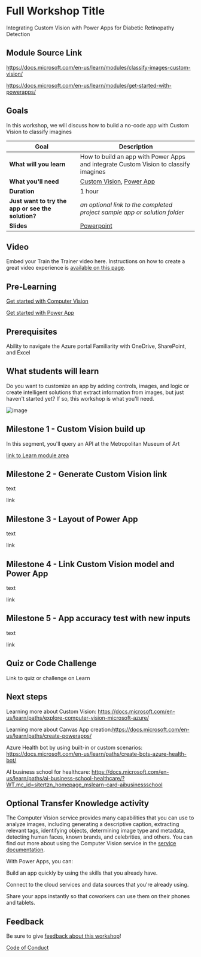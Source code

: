 # Full Workshop Title
Integrating Custom Vision with Power Apps for Diabetic Retinopathy Detection
## Module Source Link
https://docs.microsoft.com/en-us/learn/modules/classify-images-custom-vision/

https://docs.microsoft.com/en-us/learn/modules/get-started-with-powerapps/

## Goals

In this workshop, we will discuss how to build a no-code app with Custom Vision to classify imagines 

| **Goal**              |                     Description           |
| ----------------------------- | --------------------------------------------------------------------- |
| **What will you learn**       | How to build an app with Power Apps and integrate Custom Vision to classify imagines                                        |
| **What you'll need**          | [Custom Vision](https://www.customvision.ai/), [Power App]( https://make.powerapps.com)|
| **Duration**                  | 1 hour                                                                |
| **Just want to try the app or see the solution?** | *an optional link to the completed project sample app or solution folder*                          |
| **Slides** | [Powerpoint](slides.pptx) 
                         
## Video

Embed your Train the Trainer video here. Instructions on how to create a great video experience is [available on this page](../video-guidance.md).

## Pre-Learning

[Get started with Computer Vision](https://docs.microsoft.com/en-us/learn/modules/analyze-images-computer-vision/)

[Get started with Power App](https://docs.microsoft.com/en-us/learn/modules/get-started-with-powerapps/)

## Prerequisites

Ability to navigate the Azure portal
Familiarity with OneDrive, SharePoint, and Excel

## What students will learn

Do you want to customize an app by adding controls, images, and logic or create intelligent solutions that extract information from images, but just haven't started yet? If so, this workshop is what you'll need.

![image](https://user-images.githubusercontent.com/49314681/153230680-9351bded-4c7c-43e3-aa61-a9c5ae55f357.png)


## Milestone 1 - Custom Vision build up

In this segment, you'll query an API at the Metropolitan Museum of Art

[link to Learn module area](link)

## Milestone 2 - Generate Custom Vision link

text

link

## Milestone 3 - Layout of Power App

text

link

## Milestone 4 - Link Custom Vision model and Power App

text

link

## Milestone 5 - App accuracy test with new inputs

text

link

## Quiz or Code Challenge

Link to quiz or challenge on Learn

## Next steps

Learning more about Custom Vision: https://docs.microsoft.com/en-us/learn/paths/explore-computer-vision-microsoft-azure/

Learning more about Canvas App creation:https://docs.microsoft.com/en-us/learn/paths/create-powerapps/

Azure Health bot by using built-in or custom scenarios: https://docs.microsoft.com/en-us/learn/paths/create-bots-azure-health-bot/

AI business school for healthcare: https://docs.microsoft.com/en-us/learn/paths/ai-business-school-healthcare/?WT.mc_id=sitertzn_homepage_mslearn-card-aibusinessschool

## Optional Transfer Knowledge activity

The Computer Vision service provides many capabilities that you can use to analyze images, including generating a descriptive caption, extracting relevant tags, identifying objects, determining image type and metadata, detecting human faces, known brands, and celebrities, and others. You can find out more about using the Computer Vision service in the [service documentation](https://docs.microsoft.com/en-us/azure/cognitive-services/computer-vision/).

With Power Apps, you can:

Build an app quickly by using the skills that you already have.

Connect to the cloud services and data sources that you're already using.

Share your apps instantly so that coworkers can use them on their phones and tablets.

## Feedback

Be sure to give [feedback about this workshop](https://forms.office.com/r/MdhJWMZthR)!

[Code of Conduct](CODE_OF_CONDUCT.md)

